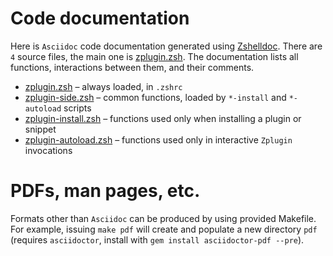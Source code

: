 # Code documentation

Here is `Asciidoc` code documentation generated using [Zshelldoc](https://github.com/zdharma/zshelldoc).
There are `4` source files, the main one is [zplugin.zsh](zplugin.zsh.adoc). The documentation
lists all functions, interactions between them, and their comments.

 * [zplugin.zsh](zplugin.zsh.adoc) – always loaded, in `.zshrc`
 * [zplugin-side.zsh](zplugin-side.zsh.adoc) – common functions, loaded by `*-install` and `*-autoload` scripts
 * [zplugin-install.zsh](zplugin-install.zsh.adoc) – functions used only when installing a plugin or snippet
 * [zplugin-autoload.zsh](zplugin-autoload.zsh.adoc) – functions used only in interactive `Zplugin` invocations

# PDFs, man pages, etc.

Formats other than `Asciidoc` can be produced by using provided Makefile. For example, issuing
`make pdf` will create and populate a new directory `pdf` (requires `asciidoctor`, install with
`gem install asciidoctor-pdf --pre`).
